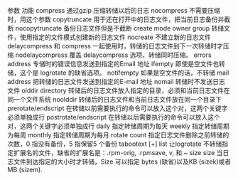 参数                         功能
   compress                     通过gzip 压缩转储以后的日志
   nocompress                   不需要压缩时，用这个参数
   copytruncate                 用于还在打开中的日志文件，把当前日志备份并截断
   nocopytruncate               备份日志文件但是不截断
   create mode owner group      转储文件，使用指定的文件模式创建新的日志文件
   nocreate                     不建立新的日志文件
   delaycompress 和 compress 一起使用时，转储的日志文件到下一次转储时才压缩
   nodelaycompress              覆盖 delaycompress 选项，转储同时压缩。
   errors address               专储时的错误信息发送到指定的Email 地址
   ifempty                      即使是空文件也转储，这个是 logrotate 的缺省选项。
   notifempty                   如果是空文件的话，不转储
   mail address                 把转储的日志文件发送到指定的E-mail 地址
   nomail                       转储时不发送日志文件
   olddir directory             转储后的日志文件放入指定的目录，必须和当前日志文件在同一个文件系统
   noolddir                     转储后的日志文件和当前日志文件放在同一个目录下
   prerotate/endscript          在转储以前需要执行的命令可以放入这个对，这两个关键字必须单独成行
   postrotate/endscript         在转储以后需要执行的命令可以放入这个对，这两个关键字必须单独成行
   daily                        指定转储周期为每天
   weekly                       指定转储周期为每周
   monthly                      指定转储周期为每月
   rotate count                 指定日志文件删除之前转储的次数，0 指没有备份，5 指保留5 个备份
   tabootext [+] list           让logrotate 不转储指定扩展名的文件，缺省的扩展名是：.rpm-orig, .rpmsave, v, 和 ~ 
   size size                    当日志文件到达指定的大小时才转储，Size 可以指定 bytes (缺省)以及KB (sizek)或者MB (sizem).

